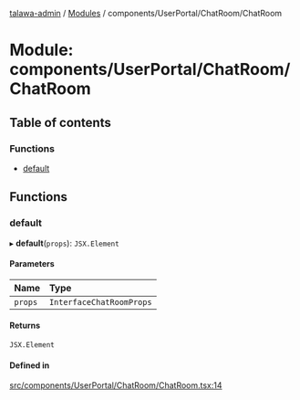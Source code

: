 [talawa-admin](../README.md) / [Modules](../modules.md) / components/UserPortal/ChatRoom/ChatRoom

# Module: components/UserPortal/ChatRoom/ChatRoom

## Table of contents

### Functions

- [default](components_UserPortal_ChatRoom_ChatRoom.md#default)

## Functions

### default

▸ **default**(`props`): `JSX.Element`

#### Parameters

| Name | Type |
| :------ | :------ |
| `props` | `InterfaceChatRoomProps` |

#### Returns

`JSX.Element`

#### Defined in

[src/components/UserPortal/ChatRoom/ChatRoom.tsx:14](https://github.com/PalisadoesFoundation/talawa-admin/blob/7d26438/src/components/UserPortal/ChatRoom/ChatRoom.tsx#L14)
